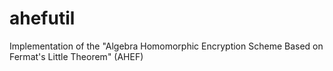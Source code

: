 # ahefutil
Implementation of the "Algebra Homomorphic Encryption Scheme Based on Fermat's Little Theorem" (AHEF)
